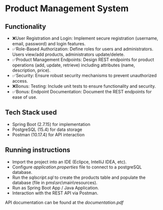 # Product Management System

## Functionality

* ❌User Registration and Login: Implement secure registration (username, email, password) and login features.
* ✅Role-Based Authorization: Define roles for users and administrators. Users view/add products, administrators update/delete.
* ✅Product Management Endpoints: Design REST endpoints for product operations (add, update, retrieve) including attributes (name, description, price).
* ✅Security: Ensure robust security mechanisms to prevent unauthorized access.
* ❌Bonus: Testing: Include unit tests to ensure functionality and security.
* ✅Bonus: Endpoint Documentation: Document the REST endpoints for ease of use.

## Tech Stack used

* Spring Boot (2.7.15) for implementation 
* PostgreSQL (15.4) for data storage
* Postman (10.17.4) for API interaction

## Running instructions

* Import the project into an IDE (Eclipce, IntelliJ IDEA, etc).
* Configure *application.properties* file to connect to a postgreSQL database.
* Run the *sqlscript.sql* to create the products table and populate the database (file in pms\src\main\resources).
* Run as Spring Boot App / Java Application.
* Interaction with the REST API via Postman.

API documentation can be found at the *documentation.pdf*

